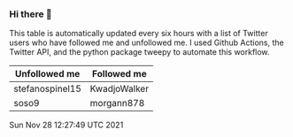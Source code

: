 ### Hi there 👋

This table is automatically updated every six hours with a list of Twitter users who have followed me and unfollowed me. I used Github Actions, the Twitter API, and the python package tweepy to automate this workflow.

| Unfollowed me |  Followed me |
| --- | --- |
|stefanospinel15|KwadjoWalker|
|soso9|morgann878|
Sun Nov 28 12:27:49 UTC 2021
